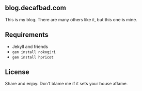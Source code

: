 blog.decafbad.com
-----------------

This is my blog. There are many others like it, but this one is mine.

## Requirements

* Jekyll and friends
* `gem install nokogiri`
* `gem install hpricot`

## License

Share and enjoy. Don't blame me if it sets your house aflame.
